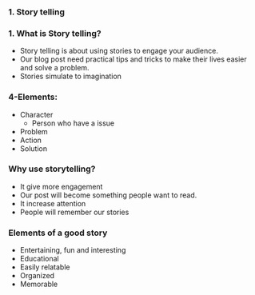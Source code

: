 
### 1. Story telling

### 1. What is Story telling?

* Story telling is about using stories to engage your audience.
* Our blog post need practical tips and tricks to make their lives easier and solve a problem.
* Stories simulate to imagination

### 4-Elements:

* Character
	* Person who have a issue
* Problem
* Action
* Solution

### Why use storytelling?

* It give more engagement
* Our post will become something people want to read.
* It increase attention
* People will remember our stories

### Elements of a good story

* Entertaining, fun and interesting
* Educational
* Easily relatable
* Organized
* Memorable